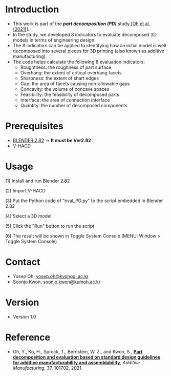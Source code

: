 # Introduction
* This work is part of the _**part decomposition (PD)**_ study [[Oh et al. (2021)](https://doi.org/10.1016/j.addma.2020.101702)].
* In the study, we developed 8 indicators to evaluate decomposed 3D models in terms of engineering design.
* The 8 indicators can be applied to identifying how an initial model is well decomposed into several pieces for 3D printing (also known as additive manufacturing). 
* The code helps calculate the following 8 evaluation indicators:  
  - Roughtness: the roughness of part surface
  - Overhang: the extent of critical overhang facets
  - Sharpness: the extent of shart edges
  - Gap: the area of facets causing non-allowable gaps
  - Concavity: the volume of concave spaces
  - Feasibility: the feasibility of decomposed parts
  - Interface: the area of connection interface
  - Quantity: the number of decomposed components


# Prerequisites
* [BLENDER 2.82](https://www.blender.org/download/releases/2-82/) -> **It must be Ver2.82**
* [V-HACD](https://github.com/kmammou/v-hacd)

# Usage 
(1) Install and run Blender 2.82

(2) Import V-HACD

(3) Put the Python code of "eval_PD.py" to the script embedded in Blender 2.82

(4) Select a 3D model 

(5) Click the "Run" button to run the script

(6) The result will be shown in Toggle System Console (MENU: Window > Toggle System Console)


# Contact
* Yosep Oh, yosep.oh@kyonggi.ac.kr
* Soonjo Kwon, soonjo.kwon@kumoh.ac.kr

# Version
* Version 1.0

# Reference
- Oh, Y., Ko, H., Sprock, T., Bernstein, W. Z., and Kwon, S., [**Part decomposition and evaluation based on standard design guidelines for additive manufacturability and assemblability**](https://doi.org/10.1016/j.addma.2020.101702), *Additive Manufacturing*, 37, 101702, 2021.
 
